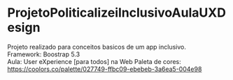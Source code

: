 # ProjetoPoliticalizeiInclusivoAulaUXDesign

Projeto realizado para conceitos basicos de um app inclusivo.</br>
Framework: Boostrap 5.3</br>
Aula: User eXperience [para todos] na Web
Paleta de cores: https://coolors.co/palette/027749-ffbc09-ebebeb-3a6ea5-004e98</br>
